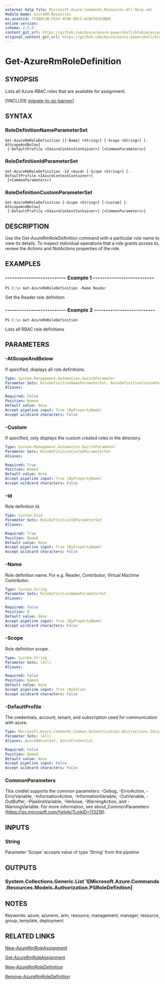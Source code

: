 ```yaml
---
external help file: Microsoft.Azure.Commands.Resources.dll-Help.xml
Module Name: AzureRM.Resources
ms.assetid: 7740AC3B-F643-4F8D-8DC5-ACBF59323BD8
online version:
schema: 2.0.0
content_git_url: https://github.com/Azure/azure-powershell/blob/preview/src/ResourceManager/Resources/Commands.Resources/help/Get-AzureRmRoleDefinition.md
original_content_git_url: https://github.com/Azure/azure-powershell/blob/preview/src/ResourceManager/Resources/Commands.Resources/help/Get-AzureRmRoleDefinition.md
---
```


# Get-AzureRmRoleDefinition

## SYNOPSIS
Lists all Azure RBAC roles that are available for assignment.

[!INCLUDE [migrate-to-az-banner](../../includes/migrate-to-az-banner.md)]

## SYNTAX

### RoleDefinitionNameParameterSet
```
Get-AzureRmRoleDefinition [[-Name] <String>] [-Scope <String>] [-AtScopeAndBelow]
 [-DefaultProfile <IAzureContextContainer>] [<CommonParameters>]
```

### RoleDefinitionIdParameterSet
```
Get-AzureRmRoleDefinition -Id <Guid> [-Scope <String>] [-DefaultProfile <IAzureContextContainer>]
 [<CommonParameters>]
```

### RoleDefinitionCustomParameterSet
```
Get-AzureRmRoleDefinition [-Scope <String>] [-Custom] [-AtScopeAndBelow]
 [-DefaultProfile <IAzureContextContainer>] [<CommonParameters>]
```

## DESCRIPTION
Use the Get-AzureRmRoleDefinition command with a particular role name to view its details.
To inspect individual operations that a role grants access to, review the Actions and NotActions properties of the role.

## EXAMPLES

### --------------------------  Example 1  --------------------------
```
PS C:\> Get-AzureRmRoleDefinition -Name Reader
```

Get the Reader role definition

### --------------------------  Example 2  --------------------------
```
PS C:\> Get-AzureRmRoleDefinition
```

Lists all RBAC role definitions

## PARAMETERS

### -AtScopeAndBelow
If specified, displays all role definitions.

```yaml
Type: System.Management.Automation.SwitchParameter
Parameter Sets: RoleDefinitionNameParameterSet, RoleDefinitionCustomParameterSet
Aliases: 

Required: False
Position: Named
Default value: None
Accept pipeline input: True (ByPropertyName)
Accept wildcard characters: False
```

### -Custom
If specified, only displays the custom created roles in the directory.

```yaml
Type: System.Management.Automation.SwitchParameter
Parameter Sets: RoleDefinitionCustomParameterSet
Aliases: 

Required: True
Position: Named
Default value: None
Accept pipeline input: True (ByPropertyName)
Accept wildcard characters: False
```

### -Id
Role definition Id.

```yaml
Type: System.Guid
Parameter Sets: RoleDefinitionIdParameterSet
Aliases: 

Required: True
Position: Named
Default value: None
Accept pipeline input: True (ByPropertyName)
Accept wildcard characters: False
```

### -Name
Role definition name.
For e.g.
Reader, Contributor, Virtual Machine Contributor.

```yaml
Type: System.String
Parameter Sets: RoleDefinitionNameParameterSet
Aliases: 

Required: False
Position: 0
Default value: None
Accept pipeline input: True (ByPropertyName)
Accept wildcard characters: False
```

### -Scope
Role definition scope.

```yaml
Type: System.String
Parameter Sets: (All)
Aliases: 

Required: False
Position: Named
Default value: None
Accept pipeline input: True (ByValue)
Accept wildcard characters: False
```

### -DefaultProfile
The credentials, account, tenant, and subscription used for communication with azure.

```yaml
Type: Microsoft.Azure.Commands.Common.Authentication.Abstractions.IAzureContextContainer
Parameter Sets: (All)
Aliases: AzureRmContext, AzureCredential

Required: False
Position: Named
Default value: None
Accept pipeline input: False
Accept wildcard characters: False
```

### CommonParameters
This cmdlet supports the common parameters: -Debug, -ErrorAction, -ErrorVariable, -InformationAction, -InformationVariable, -OutVariable, -OutBuffer, -PipelineVariable, -Verbose, -WarningAction, and -WarningVariable. For more information, see about_CommonParameters (https://go.microsoft.com/fwlink/?LinkID=113216).

## INPUTS

### String
Parameter 'Scope' accepts value of type 'String' from the pipeline

## OUTPUTS

### System.Collections.Generic.List`1[Microsoft.Azure.Commands.Resources.Models.Authorization.PSRoleDefinition]

## NOTES
Keywords: azure, azurerm, arm, resource, management, manager, resource, group, template, deployment

## RELATED LINKS

[New-AzureRmRoleAssignment](./New-AzureRmRoleAssignment.md)

[Get-AzureRmRoleAssignment](./Get-AzureRmRoleAssignment.md)

[New-AzureRmRoleDefinition](./New-AzureRmRoleDefinition.md)

[Remove-AzureRmRoleDefinition](./Remove-AzureRmRoleDefinition.md)

